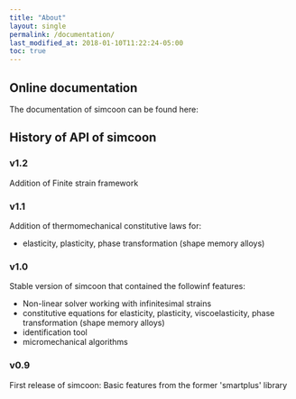 ```yaml
---
title: "About"
layout: single
permalink: /documentation/
last_modified_at: 2018-01-10T11:22:24-05:00
toc: true
---
```


## Online documentation

The documentation of simcoon can be found here:


## History of API of simcoon

### v1.2
Addition of Finite strain framework

### v1.1
Addition of thermomechanical constitutive laws for:
* elasticity, plasticity, phase transformation (shape memory alloys)

### v1.0 
Stable version of simcoon that contained the followinf features: 
* Non-linear solver working with infinitesimal strains
* constitutive equations for elasticity, plasticity, viscoelasticity, phase transformation (shape memory alloys)
* identification tool
* micromechanical algorithms

### v0.9 
First release of simcoon: Basic features from the former 'smartplus' library 